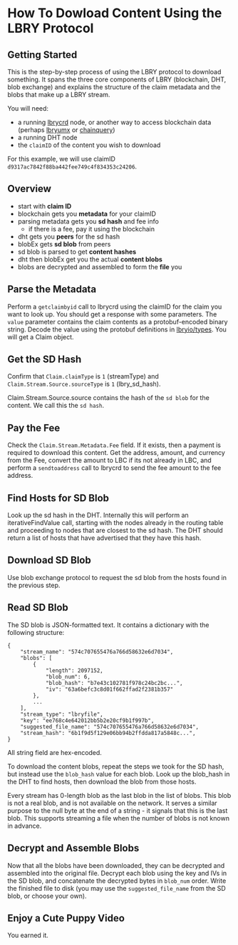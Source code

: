 # How To Dowload Content Using the LBRY Protocol

## Getting Started

This is the step-by-step process of using the LBRY protocol to download something. It spans the three core components of LBRY (blockchain, DHT, blob exchange) and explains the structure of the claim metadata and the blobs that make up a LBRY stream.

You will need:

- a running [lbrycrd](https://github.com/lbryio/lbrycrd) node, or another way to access blockchain data (perhaps [lbryumx](https://github.com/lbryio/lbryumx) or [chainquery](https://github.com/lbryio/chainquery))
- a running DHT node
- the `claimID` of the content you wish to download

For this example, we will use claimID `d9317ac7842f88ba442fee749c4f834353c24206`.


## Overview

- start with **claim ID**
- blockchain gets you **metadata** for your claimID
- parsing metadata gets you **sd hash** and fee info
    - if there is a fee, pay it using the blockchain
- dht gets you **peers** for the sd hash
- blobEx gets **sd blob** from peers
- sd blob is parsed to get **content hashes**
- dht then blobEx get you the actual **content blobs**
- blobs are decrypted and assembled to form the **file** you 


## Parse the Metadata

Perform a `getclaimbyid` call to lbrycrd using the claimID for the claim you want to look up. You should get a response with some parameters. The `value` parameter contains the claim contents as a protobuf-encoded binary string. Decode the value using the protobuf definitions in [lbryio/types](https://github.com/lbryio/types/tree/master/proto). You will get a Claim object.


## Get the SD Hash

Confirm that `Claim.claimType` is `1` (streamType) and `Claim.Stream.Source.sourceType` is `1` (lbry_sd_hash).

Claim.Stream.Source.source contains the hash of the `sd blob` for the content. We call this the `sd hash`.


## Pay the Fee

Check the `Claim.Stream.Metadata.Fee` field. If it exists, then a payment is required to download this content. Get the address, amount, and currency from the Fee, convert the amount to LBC if its not already in LBC, and perform a `sendtoaddress` call to lbrycrd to send the fee amount to the fee address.


## Find Hosts for SD Blob

Look up the sd hash in the DHT. Internally this will perform an iterativeFindValue call, starting with the nodes already in the routing table and proceeding to nodes that are closest to the sd hash. The DHT should return a list of hosts that have advertised that they have this hash.


## Download SD Blob

Use blob exchange protocol to request the sd blob from the hosts found in the previous step.


## Read SD Blob

The SD blob is JSON-formatted text. It contains a dictionary with the following structure:

```
{
    "stream_name": "574c707655476a766d58632e6d7034",
    "blobs": [
        {
            "length": 2097152,
            "blob_num": 6,
            "blob_hash": "b7e43c102781f978c24bc2bc...",
            "iv": "63a6befc3c8d01f662ffad2f2381b357"
        },
        ...
    ],
    "stream_type": "lbryfile",
    "key": "ee768c4e642012bb5b2e20cf9b1f997b",
    "suggested_file_name": "574c707655476a766d58632e6d7034",
    "stream_hash": "6b1f9d5f129e06bb94b2ffdda817a5848c...",
}
```

All string field are hex-encoded.

To download the content blobs, repeat the steps we took for the SD hash, but instead use the `blob_hash` value for each blob. Look up the blob_hash in the DHT to find hosts, then download the blob from those hosts.

Every stream has 0-length blob as the last blob in the list of blobs. This blob is not a real blob, and is not available on the network. It serves a similar purpose to the null byte at the end of a string - it signals that this is the last blob. This supports streaming a file when the number of blobs is not known in advance.


## Decrypt and Assemble Blobs

Now that all the blobs have been downloaded, they can be decrypted and assembled into the original file. Decrypt each blob using the key and IVs in the SD blob, and concatenate the decrypted bytes in `blob_num` order. Write the finished file to disk (you may use the `suggested_file_name` from the SD blob, or choose your own).


## Enjoy a Cute Puppy Video

You earned it.
